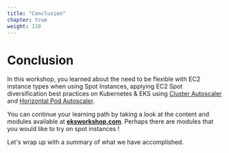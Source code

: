 ```yaml
---
title: "Conclusion"
chapter: true
weight: 110
---
```


# Conclusion

In this workshop, you learned about the need to be flexible with EC2 instance types when using Spot Instances, applying EC2 Spot diversification best practices on Kubernetes & EKS using [Cluster Autoscaler](https://github.com/kubernetes/autoscaler/tree/master/cluster-autoscaler) and [Horizontal Pod Autoscaler](https://kubernetes.io/docs/tasks/run-application/horizontal-pod-autoscale/).

You can continue your learning path by taking a look at the content and modules available at **[eksworkshop.com](https://eksworkshop.com/)**. Perhaps there are modules that you would like to try on spot instances ! 

Let's wrap up with a summary of what we have accomplished.